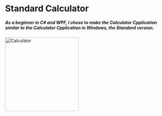 # Standard Calculator
##### As a beginner in C# and WPF, I chose to make the Calculator Cpplication similar to the Calculator Cpplication in Windows, the Standard version.
<img width="240" alt="Calculator" src="https://user-images.githubusercontent.com/58684695/77669862-16fdea80-6f8e-11ea-8cbb-6b73cb18546e.png">
